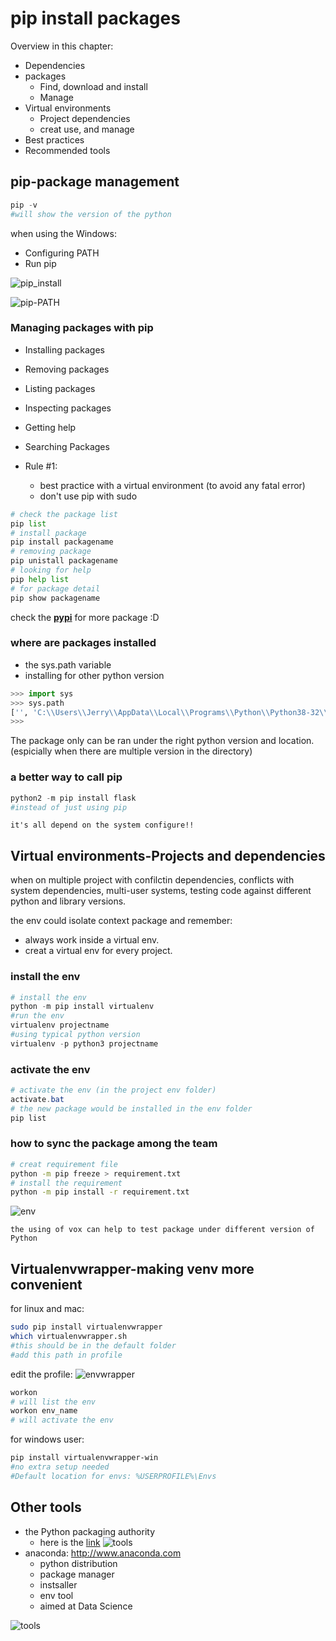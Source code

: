 # pip install packages

Overview in this chapter:

* Dependencies
* packages
  * Find, download and install
  * Manage
* Virtual environments
  * Project dependencies
  * creat use, and manage
* Best practices
* Recommended tools

## pip-package management

```python
pip -v
#will show the version of the python
```

when using the Windows:

* Configuring PATH
* Run pip

![pip_install](./images/pip-install.png)

![pip-PATH](./images/pip-PATH.png)

### Managing packages with pip

* Installing packages
* Removing packages
* Listing packages
* Inspecting packages
* Getting help
* Searching Packages

* Rule #1:
  * best practice with a virtual environment (to avoid any fatal error)
  * don't use pip with sudo

```python
# check the package list
pip list
# install package
pip install packagename
# removing package
pip unistall packagename
# looking for help
pip help list
# for package detail
pip show packagename
```

check the **[pypi](https://pypi.org/)** for more package :D

### where are packages installed

* the sys.path variable
* installing for other python version

```python
>>> import sys
>>> sys.path
['', 'C:\\Users\\Jerry\\AppData\\Local\\Programs\\Python\\Python38-32\\python38.zip', 'C:\\Users\\Jerry\\AppData\\Local\\Programs\\Python\\Python38-32\\DLLs', 'C:\\Users\\Jerry\\AppData\\Local\\Programs\\Python\\Python38-32\\lib', 'C:\\Users\\Jerry\\AppData\\Local\\Programs\\Python\\Python38-32', 'C:\\Users\\Jerry\\AppData\\Roaming\\Python\\Python38\\site-packages', 'C:\\Users\\Jerry\\AppData\\Local\\Programs\\Python\\Python38-32\\lib\\site-packages']
>>>
```

The package only can be ran under the right python version and location. (espicially when there are multiple version in the directory)

### a better way to call pip

```python
python2 -m pip install flask
#instead of just using pip
```

``it's all depend on the system configure!!``

## Virtual environments-Projects and dependencies

when on multiple project with confilctin dependencies, conflicts with system dependencies, multi-user systems, testing code against different python and library versions.

the env could isolate context package and remember:

* always work inside a virtual env.
* creat a virtual env for every project.

### install the env

```python
# install the env
python -m pip install virtualenv
#run the env
virtualenv projectname
#using typical python version
virtualenv -p python3 projectname
```

### activate the env

```powershell
# activate the env (in the project env folder)
activate.bat
# the new package would be installed in the env folder
pip list
```

### how to sync the package among the team

```bash
# creat requirement file
python -m pip freeze > requirement.txt
# install the requirement
python -m pip install -r requirement.txt
```

![env](./images/env.png)

`the using of vox can help to test package under different version of Python`

## Virtualenvwrapper-making venv more convenient

for linux and mac:
```bash
sudo pip install virtualenvwrapper
which virtualenvwrapper.sh
#this should be in the default folder
#add this path in profile
```
edit the profile:
![envwrapper](./images/env-2.png)

```bash
workon
# will list the env
workon env_name
# will activate the env
```
for windows user:

```powershell
pip install virtualenvwrapper-win
#no extra setup needed
#Default location for envs: %USERPROFILE%\Envs
```

## Other tools

* the Python packaging authority
  * here is the [link](Http://pypa.io)
![tools](./images/tools.png)
* anaconda: http://www.anaconda.com
  * python distribution
  * package manager
  * instsaller
  * env tool
  * aimed at Data Science

![tools](./images/tools-2.png)
